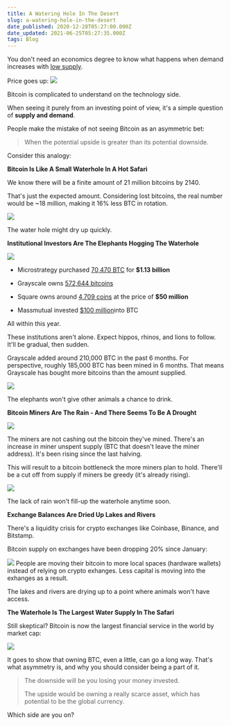 ```yaml
---
title: A Watering Hole In The Desert
slug: a-watering-hole-in-the-desert
date_published: 2020-12-28T05:27:00.000Z
date_updated: 2021-06-25T05:27:35.000Z
tags: Blog
---
```


You don't need an economics degree to know what happens when demand increases with [low supply](https://twitter.com/n3ocortex/status/1341077387585474571).

Price goes up:
![](https://mcusercontent.com/13d6f824588a2db77eb01adbf/images/0ed3fcd9-9291-49a8-8a7e-5c662fe43b9f.png)

Bitcoin is complicated to understand on the technology side.

When seeing it purely from an investing point of view, it's a simple question of **supply and demand**.

People make the mistake of not seeing Bitcoin as an asymmetric bet:

> When the potential upside is greater than its potential downside.

Consider this analogy:

**Bitcoin Is Like A Small Waterhole In A Hot Safari**

We know there will be a finite amount of 21 million bitcoins by 2140.

That's just the expected amount. Considering lost bitcoins, the real number would be ~18 million, making it 16% less BTC in rotation.

![](https://mcusercontent.com/13d6f824588a2db77eb01adbf/images/f9b348c9-c91a-446d-b320-2b826506062b.jpg)

The water hole might dry up quickly.

**Institutional Investors Are The Elephants Hogging The Waterhole**

![](https://mcusercontent.com/13d6f824588a2db77eb01adbf/images/19734be0-7029-44a2-b1e8-b3ee04acd4b1.gif)
- Microstrategy purchased [70,470 BTC](https://finance.yahoo.com/news/microstrategy-now-holds-70-470-155027100.html) for **$1.13 billion**

- Grayscale owns [572,644 bitcoins](https://www.crypto-news-flash.com/companies-own-30b-and-increase-their-funds-as-bitcoin-targets-30000/)

- Square owns around [4,709 coins](https://www.cnbc.com/2020/10/08/square-buys-50-million-in-bitcoin-says-cryptocurrency-aligns-with-companys-purpose.html) at the price of **$50 million**

- Massmutual invested [$100 million](https://www.bloomberg.com/news/articles/2020-12-10/169-year-old-insurer-massmutual-invests-100-million-in-bitcoin)into BTC

All within this year.

These institutions aren't alone. Expect hippos, rhinos, and lions to follow. It'll be gradual, then sudden.

Grayscale added around 210,000 BTC in the past 6 months. For perspective, roughly 185,000 BTC has been mined in 6 months. That means Grayscale has bought more bitcoins than the amount supplied.

![](https://mcusercontent.com/13d6f824588a2db77eb01adbf/images/c710279d-8373-4850-941e-ee0d40e46eea.png)

The elephants won't give other animals a chance to drink.

**Bitcoin Miners Are The Rain - And There Seems To Be A Drought**

![](https://mcusercontent.com/13d6f824588a2db77eb01adbf/images/6583c5b1-2fa7-4c0e-97d3-4aa52cb0ac78.gif)

The miners are not cashing out the bitcoin they've mined. There's an increase in miner unspent supply (BTC that doesn't leave the miner address). It's been rising since the last halving.

This will result to a bitcoin bottleneck the more miners plan to hold. There'll be a cut off from supply if miners be greedy (it's already rising).

![](https://mcusercontent.com/13d6f824588a2db77eb01adbf/images/b1427efe-19b5-4c5d-8bbc-146fd93a37f6.jpg)

The lack of rain won't fill-up the waterhole anytime soon.

**Exchange Balances Are Dried Up Lakes and Rivers**

There's a liquidity crisis for crypto exchanges like Coinbase, Binance, and Bitstamp.

Bitcoin supply on exchanges have been dropping 20% since January:

![](https://mcusercontent.com/13d6f824588a2db77eb01adbf/images/657a19c3-2985-437a-bee1-c50916f4e91c.jpg)
People are moving their bitcoin to more local spaces (hardware wallets) instead of relying on crypto exhanges. Less capital is moving into the exhanges as a result.

The lakes and rivers are drying up to a point where animals won't have access. 

**The Waterhole Is The Largest Water Supply In The Safari**

Still skeptical? Bitcoin is now the largest financial service in the world by market cap:

![](https://mcusercontent.com/13d6f824588a2db77eb01adbf/images/e7cd5910-efb6-41f5-b42f-44ff9aee9e10.jpg)

It goes to show that owning BTC, even a little, can go a long way. That's what asymmetry is, and why you should consider being a part of it.

> The downside will be you losing your money invested.
> 
> The upside would be owning a really scarce asset, which has potential to be the global currency.

Which side are you on?
